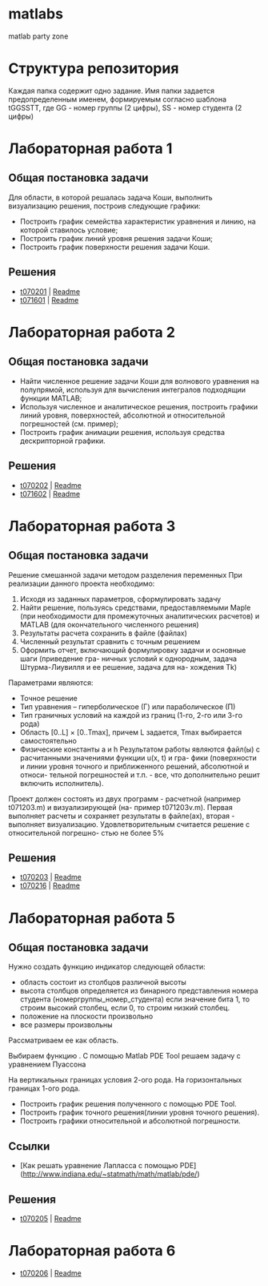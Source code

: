 matlabs
=======

matlab party zone


Структура репозитория
======= 

Каждая папка содержит одно задание. Имя папки задается предопределенным именем, формируемым согласно шаблона tGGSSTT, где GG - номер группы (2 цифры), SS - номер студента (2 цифры)

# Лабораторная работа 1

## Общая постановка задачи
Для области, в которой решалась задача Коши, выполнить визуализацию решения, построив следующие графики:

* Построить график семейства характеристик уравнения и линию, на которой ставилось условие;
* Построить график линий уровня решения задачи Коши;
* Построить график поверхности решения задачи Коши.

## Решения
  * [t070201](t070201/) | [Readme](t070201/Readme.md)
  * [t071601](t070201/) | [Readme](t071601/Readme.md)
  
# Лабораторная работа 2
## Общая постановка задачи
* Найти численное решение задачи Коши для волнового уравнения на полупрямой, используя для вычисления интегралов подходящии функции MATLAB;
* Используя численное и аналитическое решения, построить графики линий уровня, поверхностей, абсолютной и относительной погрешностей (см. пример);
* Построить график анимации решения, используя средства дескрипторной графики.

## Решения
  * [t070202](t070202/) | [Readme](t070202/Readme.md)
  * [t071602](t070216/) | [Readme](t071602/Readme.md)
  
# Лабораторная работа 3

## Общая постановка задачи

Решение смешанной задачи методом разделения переменных
При реализации данного проекта необходимо:

1. Исходя из заданных параметров, сформулировать задачу
2. Найти решение, пользуясь средствами, предоставляемыми Maple (при необходимости для
промежуточных аналитических расчетов) и MATLAB (для окончательного численного
решения)
3. Результаты расчета сохранить в файле (файлах)
4. Численный результат сравнить с точным решением
5. Оформить отчет, включающий формулировку задачи и основные шаги (приведение гра-
ничных условий к однородным, задача Штурма-Лиувилля и ее решение, задача для на-
хождения Tk)


Параметрами являются:
* Точное решение
* Тип уравнения – гиперболическое (Г) или параболическое (П)
* Тип граничных условий на каждой из границ (1-го, 2-го или 3-го рода)
* Область [0..L] × [0..Tmax], причем L задается, Tmax выбирается самостоятельно
* Физические константы a и h
Результатом работы являются файл(ы) с расчитанными значениями функции u(x, t) и гра-
фики (поверхности и линии уровня точного и приближенного решений, абсолютной и относи-
тельной погрешностей и т.п. - все, что дополнительно решит включить исполнитель). 

Проект должен состоять из двух программ - расчетной (например t071203.m) и визуализирующей (на-
пример t071203v.m). Первая выполняет расчеты и сохраняет результаты в файле(ах), вторая -
выполняет визуализацию. Удовлетворительным считается решение с относительной погрешно-
стью не более 5%

## Решения

* [t070203](t070203/) | [Readme](t070203/Readme.md)
* [t070216](t071603/) | [Readme](t071603/Readme.md)
  
# Лабораторная работа 5
## Общая постановка задачи

Нужно создать функцию индикатор следующей области:

* область состоит из столбцов различной высоты
* высота столбцов определяется из бинарного представления номера студента (номергруппы_номер_студента)
  если значение бита 1, то строим высокий столбец, если 0, то строим низкий столбец.
* положение на плоскости произвольно
* все размеры произвольны


Рассматриваем ее как область. 

Выбираем функцию <math>u(x, t)</math>. С помощью Matlab PDE Tool решаем задачу с уравнением Пуассона <math>\Delta u = f</math>

На вертикальных границах условия 2-ого рода.
На горизонтальных границах 1-ого рода. 

* Построить график решения полученного с помощью PDE Tool.
* Построить график точного решения(линии уровня точного решения).
* Построить графики относительной и абсолютной погрешности. 

## Ссылки
* [Как решать уравнение Лапласса с помощью PDE] (http://www.indiana.edu/~statmath/math/matlab/pde/)

## Решения
  * [t070205](t070205/) | [Readme](t070205/Readme.md)
  
# Лабораторная работа 6
  * [t070206](t070206/) | [Readme](t070206/Readme.md)
